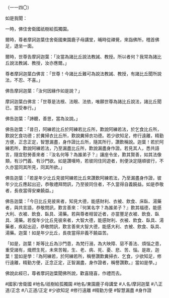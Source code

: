 （一一四〇）

如是我聞：

一時，佛住舍衛國祇樹給孤獨園。

爾時，尊者摩訶迦葉住舍衛國東園鹿子母講堂，晡時從禪覺，來詣佛所，稽首佛足，退坐一面。

爾時，世尊告摩訶迦葉：「汝當為諸比丘說法教誡、教授。所以者何？我常為諸比丘說法教誡、教授，汝亦應爾。」

尊者摩訶迦葉白佛言：「世尊！今諸比丘難可為說法教誡、教授，有諸比丘聞所說法，不忍、不喜。」

佛告摩訶迦葉：「汝何因緣作如是說？」

摩訶迦葉白佛言：「世尊是法根、法眼、法依，唯願世尊為諸比丘說法，諸比丘聞已，當受奉行。」

佛告迦葉：「諦聽，善思，當為汝說。」

佛告迦葉：「昔日，阿練若比丘於阿練若比丘所，歎說阿練若法，於乞食比丘所，歎說乞食功德；於糞掃衣比丘所，歎說糞掃衣功德。若少欲知足，修行遠離，精勤方便，正念正定，智慧漏盡，身作證比丘所，隨其所行，讚歎稱說。迦葉！若於阿練若所，歎說阿練若法，乃至漏盡比丘所，歎說漏盡身作證。若見其人，悉共語言，隨宜慰勞善來者：『汝名何等？為誰弟子？』讓座令坐，歎其賢善，如其法像類，有沙門義、有沙門欲。如是讚嘆時，若彼同住同遊者，則便決定隨順彼行，不久亦當同其所見，同其所欲。」

佛告迦葉：「若是年少比丘見彼阿練若比丘來讚歎阿練若法，乃至漏盡身作證，彼年少比丘應起出迎，恭敬禮拜問訊，乃至彼同住者，不久當得自義饒益。如是恭敬者，長夜當得安樂饒益。」

佛告迦葉：「今日比丘見彼來者，知見大德，能感財利、衣被、飲食、床臥、湯藥者，與共言語，恭敬問訊，歎言善來：『何某名字？為誰弟子？』歎其福德，能感大利、衣被、飲食、臥具、湯藥。若與尊者相習近者，亦當豐足衣被、飲食、臥具、湯藥。若復年少比丘見彼來者，大智大德，能感財利、衣被、飲食、臥具、湯藥者，疾起出迎，恭敬問訊，歎言善來大智大德，能感大利、衣被、飲食、臥具、湯藥。迦葉！如是年少比丘，長夜當得非義不饒益苦。

「如是，迦葉！斯等比丘為沙門患，為梵行溺，為大映障、惡不善法、煩惱之患，重受諸有，熾燃生死，未來苦報，生、老、病、死、憂、悲、苦、惱。是故，迦葉！當如是學：『為阿練若，於阿練若所，稱譽讚歎糞掃衣、乞食，少欲知足，修行遠離，精勤方便，正念正定，正智漏盡，身作證者，稱譽讚歎。』當如是學。」

佛說此經已，尊者摩訶迦葉聞佛所說，歡喜隨喜，作禮而去。

#國家/舍衛國
#地名/祇樹給孤獨園
#地名/東園鹿子母講堂
#人名/摩訶迦葉
#八正道/正念
#八正道/正定
#少欲知足
#修行遠離
#精勤方便
#智慧漏盡
#身作證
